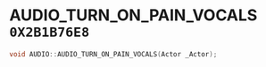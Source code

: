 # AUDIO_TURN_ON_PAIN_VOCALS `0X2B1B76E8`

```cpp
void AUDIO::AUDIO_TURN_ON_PAIN_VOCALS(Actor _Actor);
```